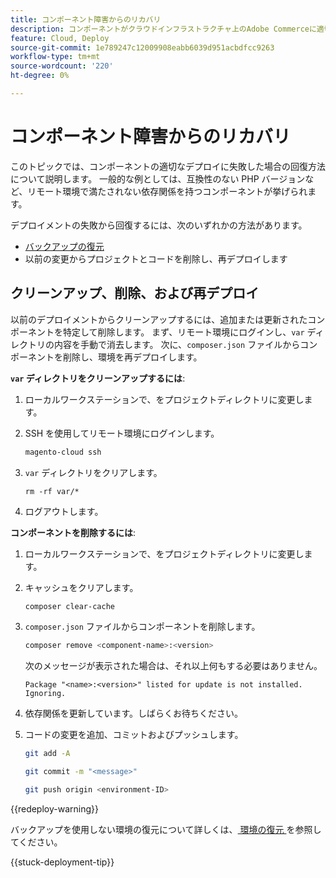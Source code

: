 ```yaml
---
title: コンポーネント障害からのリカバリ
description: コンポーネントがクラウドインフラストラクチャ上のAdobe Commerceに適切にデプロイされない場合の復元方法を説明します。
feature: Cloud, Deploy
source-git-commit: 1e789247c12009908eabb6039d951acbdfcc9263
workflow-type: tm+mt
source-wordcount: '220'
ht-degree: 0%

---
```


# コンポーネント障害からのリカバリ

このトピックでは、コンポーネントの適切なデプロイに失敗した場合の回復方法について説明します。 一般的な例としては、互換性のない PHP バージョンなど、リモート環境で満たされない依存関係を持つコンポーネントが挙げられます。

デプロイメントの失敗から回復するには、次のいずれかの方法があります。

- [バックアップの復元](../storage/snapshots.md#restore-a-snapshot)
- 以前の変更からプロジェクトとコードを削除し、再デプロイします

## クリーンアップ、削除、および再デプロイ

以前のデプロイメントからクリーンアップするには、追加または更新されたコンポーネントを特定して削除します。 まず、リモート環境にログインし、`var` ディレクトリの内容を手動で消去します。 次に、`composer.json` ファイルからコンポーネントを削除し、環境を再デプロイします。

**`var` ディレクトリをクリーンアップするには**:

1. ローカルワークステーションで、をプロジェクトディレクトリに変更します。

1. SSH を使用してリモート環境にログインします。

   ```bash
   magento-cloud ssh
   ```

1. `var` ディレクトリをクリアします。

   ```shell
   rm -rf var/*
   ```

1. ログアウトします。

**コンポーネントを削除するには**:

1. ローカルワークステーションで、をプロジェクトディレクトリに変更します。

1. キャッシュをクリアします。

   ```bash
   composer clear-cache
   ```

1. `composer.json` ファイルからコンポーネントを削除します。

   ```bash
   composer remove <component-name>:<version>
   ```

   次のメッセージが表示された場合は、それ以上何もする必要はありません。

   ```
   Package "<name>:<version>" listed for update is not installed. Ignoring.
   ```

1. 依存関係を更新しています。しばらくお待ちください。

1. コードの変更を追加、コミットおよびプッシュします。

   ```bash
   git add -A
   ```

   ```bash
   git commit -m "<message>"
   ```

   ```bash
   git push origin <environment-ID>
   ```

{{redeploy-warning}}

バックアップを使用しない環境の復元について詳しくは、[ 環境の復元 ](../development/restore-environment.md) を参照してください。

{{stuck-deployment-tip}}

